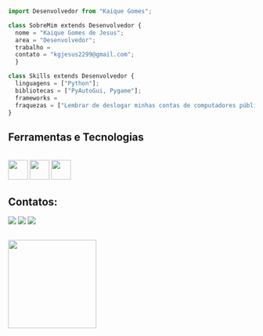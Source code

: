
```python
import Desenvolvedor from "Kaique Gomes";

class SobreMim extends Desenvolvedor {
  nome = "Kaique Gomes de Jesus";
  area = "Desenvolvedor";
  trabalho = 
  contato = "kgjesus2299@gmail.com";
  }

class Skills extends Desenvolvedor {
  linguagens = ["Python"];
  bibliotecas = ["PyAutoGui, Pygame"];
  frameworks = 
  fraquezas = ["Lembrar de deslogar minhas contas de computadores públicos"];
}
```
## Ferramentas e Tecnologias
<div style="display: inline_block"><br>
 

  <img loading="lazy" src="https://cdn.jsdelivr.net/gh/devicons/devicon/icons/git/git-original.svg" width="40" height="40"/>
  <img src="https://cdn.jsdelivr.net/gh/devicons/devicon@latest/icons/github/github-original-wordmark.svg" width="40" height="40"/>
  <img src="https://cdn.jsdelivr.net/gh/devicons/devicon@latest/icons/python/python-original.svg" width="40" height="40"/>
 
          
           
  
</div>

## Contatos:

<div>
  <a href="https://instagram.com/Kaique Gomes" target="_blank"><img loading="lazy" src="https://img.shields.io/badge/-Instagram-%23E4405F?style=for-the-badge&logo=instagram&logoColor=white" target="_blank"></a>
  <a href = "mailto:contato@kgjesus2299@gmail.com"><img loading="lazy" src="https://img.shields.io/badge/Gmail-D14836?style=for-the-badge&logo=gmail&logoColor=white" target="_blank"></a>
  <a href="https://www.linkedin.com/in/seu-usuário-linkedln-aqui" target="_blank"><img loading="lazy" src="https://img.shields.io/badge/-LinkedIn-%230077B5?style=for-the-badge&logo=linkedin&logoColor=white" target="_blank"></a>   
</div>

##

<div>
  
  <a href="https://github.com/Kaique-Gomes-de-Jesus">
  <img loading="lazy" height="180em" src="https://github-readme-stats.vercel.app/api?username=Kaique-Gomes-de-Jesus&show_icons=true&theme=dracula&include_all_commits=true&count_private=true"/>
    
</div>

